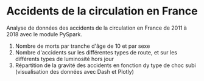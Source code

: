 # Accidents de la circulation en France

Analyse de données des accidents de la circulation en France de 2011 à 2018 avec le module PySpark.

1) Nombre de morts par tranche d'âge de 10 et par sexe 
2) Nombre d'accidents sur les différentes types de route, et sur les différents types de luminosité hors jour 
3) Répartition de la gravité des accidents en fonction dy type de choc subi (visualisation des données avec Dash et Plotly)

